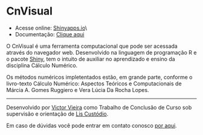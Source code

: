 # CnVisual

- Acesse online: [Shinyapps.io](https://vvieira.shinyapps.io/cnvisual_shiny/)\
- Documentação: [Clique aqui](https://v-vieira.github.io/CnVisual_Shiny/)

O CnVisual é uma ferramenta computacional que pode ser acessada através do navegador web. Desenvolvido na linguagem de programação R e o pacote [Shiny](), tem o intuito de auxiliar no aprendizado e ensino da disciplina Cálculo Numérico.

Os métodos numéricos impletentados estão, em grande parte, conforme o livro-texto Cálculo Numérico: Aspectos Teóricos e Computacionais de Márcia A. Gomes Ruggiero e Vera Lúcia Da Rocha Lopes.

-----

Desenvolvido por [Victor Vieira](https://github.com/v-vieira) como Trabalho de Conclusão de Curso sob supervisão e orientação de  [Lis Custódio](https://liscustodio.ime.uerj.br).

Em caso de dúvidas você pode entrar em contato conosco [por aqui](https://forms.gle/7ScdnoWzJTUMcECG9).